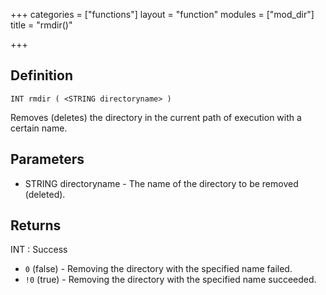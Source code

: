 +++
categories = ["functions"]
layout = "function"
modules = ["mod_dir"]
title = "rmdir()"

+++

## Definition

    INT rmdir ( <STRING directoryname> )

Removes (deletes) the directory in the current path of execution with a certain name.

## Parameters

- STRING directoryname  - The name of the directory to be removed (deleted).

## Returns

INT : Success

- `0` (false) - Removing the directory with the specified name failed.
- `!0` (true)  - Removing the directory with the specified name succeeded.
